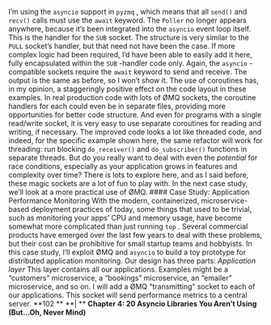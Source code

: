 I’m using the  `asyncio`  support in  `pyzmq` , which means that all  `send()`  and  `recv()` calls must use the  `await`  keyword. The  `Poller`  no longer appears anywhere, because it’s been integrated into the  `asyncio`  event loop itself. This is the handler for the  `SUB`  socket. The structure is very similar to the  `PULL` socket’s handler, but that need not have been the case. If more complex logic had been required, I’d have been able to easily add it here, fully encapsulated within the  `SUB` -handler code only. Again, the  `asyncio` -compatible sockets require the  `await`  keyword to send and receive. The output is the same as before, so I won’t show it. The use of coroutines has, in my opinion, a staggeringly positive effect on the code layout in these examples. In real production code with lots of ØMQ sockets, the coroutine handlers for each could even be in separate files, providing more opportunities for better code structure. And even for programs with a single read/write socket, it is very easy to use separate coroutines for reading and writing, if necessary. The improved code looks a lot like threaded code, and indeed, for the specific example shown here, the same refactor will work for threading: run blocking `do_receiver()`  and  `do_subscriber()`  functions in separate threads. But do you really want to deal with even the  *potential*  for race conditions, especially as your application grows in features and complexity over time? There is lots to explore here, and as I said before, these magic sockets are a lot of fun to play with. In the next case study, we’ll look at a more practical use of ØMQ. #### Case Study: Application Performance Monitoring
 With the modern, containerized, microservice-based deployment practices of today, some things that used to be trivial, such as monitoring your apps’ CPU and memory usage, have become somewhat more complicated than just running  `top` . Several commercial products have emerged over the last few years to deal with these problems, but their cost can be prohibitive for small startup teams and hobbyists. In this case study, I’ll exploit ØMQ and  `asyncio`  to build a toy prototype for distributed application monitoring. Our design has three parts: *Application layer* This layer contains all our applications. Examples might be a “customers” microservice, a “bookings” microservice, an “emailer” microservice, and so on. I will add a ØMQ “transmitting” socket to each of our applications. This socket will send performance metrics to a central server. **102 ** **| ** **Chapter 4: 20 Asyncio Libraries You Aren’t Using (But…Oh, Never Mind)**